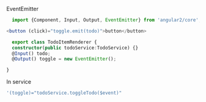EventEmitter
```typescript
  import {Component, Input, Output, EventEmitter} from 'angular2/core';
```
```typescript
<button (click)="toggle.emit(todo)">button</button>
```

```typescript
  export class TodoItemRenderer {
  constructor(public todoService:TodoService) {}
  @Input() todo;
  @Output() toggle = new EventEmitter();

}
```
In service
```typescript
'(toggle)="todoService.toggleTodo($event)"
```
